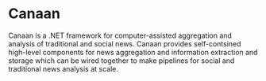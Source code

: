 # Canaan
Canaan is a .NET framework for computer-assisted aggregation and analysis of traditional and social news. Canaan provides self-contsined high-level components for news aggregation and information extraction and storage which can be wired together to make pipelines for social and traditional news analysis at scale.
